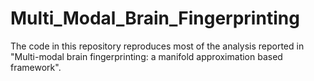 # Multi_Modal_Brain_Fingerprinting

The code in this repository reproduces most of the analysis reported in "Multi-modal brain fingerprinting: a manifold approximation based framework".
